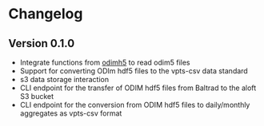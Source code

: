 # Changelog

## Version 0.1.0

- Integrate functions from [odimh5](https://pypi.org/project/odimh5) to read odim5 files
- Support for converting ODIm hdf5 files to the vpts-csv data standard
- s3 data storage interaction
- CLI endpoint for the transfer of ODIM hdf5 files from Baltrad to the aloft S3 bucket
- CLI endpoint for the conversion from ODIM hdf5 files to daily/monthly aggregates as vpts-csv format
